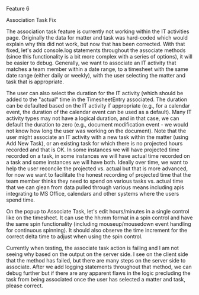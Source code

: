 Feature 6 

Association Task Fix

The association task feature is currently not working within the IT activities page.  Originally the data for matter and task was hard-coded which would explain why this did not work, but now that has been corrected.  With that fixed, let's add console.log statements throughout the associate methods (since this functionality is a bit more complex with a series of options), it will be easier to debug.  Generally, we want to associate an IT activity that matches a team member within a date range, to a timesheet with the same date range (either daily or weekly), with the user selecting the matter and task that is appropriate.  

The user can also select the duration for the IT activity (which should be added to the "actual" time in the TimesheetEntry associated.  The duration can be defaulted based on the IT activity if appropriate (e.g., for a calendar event, the duration of the calendar event can be used as a default).  Many IT activity types may not have a logical duration, and in that case, we can default the duration to zero (e.g., document modification event - we would not know how long the user was working on the document).  Note that the user might associate an IT activity with a new task within the matter (using Add New Task), or an existing task for which there is no projected hours recorded and that is OK.  In some instances we will have projected time recorded on a task, in some instances we will have actual time recorded on a task and some instances we will have both.  Ideally over time, we want to help the user reconcile the projected vs. actual but that is more advanced, for now we want to facilitate the honest recording of projected time that the team member thinks they need to spend on various tasks vs. actual time that we can glean from data pulled through various means including apis integrating to MS Office, calendars and other systems where the users spend time.

On the popup to Associate Task, let's edit hours/minutes in a single control like on the timesheet.  It can use the hh:mm format in a spin control and have the same spin functionality (including mouseup/mousedown event handling for continuous spinning).  It should also observe the time increment for the correct delta time to adjust when using the spin control.

Currently when testing, the associate task action is failing and I am not seeing why based on the output on the server side.  I see on the client side that the method has failed, but there are many steps on the server side to associate.  After we add logging statements throughout that method, we can debug further but if there are any apparent flaws in the logic precluding the task from being associated once the user has selected a matter and task, please correct.





